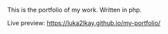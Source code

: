 This is the portfolio of my work. Written in php.

Live preview: https://luka2lkay.github.io/my-portfolio/